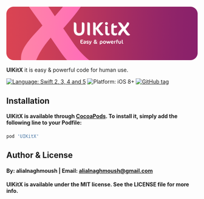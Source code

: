 ![](https://github.com/alialnaghmoush/UIKitX/blob/master/Design/LogoX.png)

**UIKitX** it is easy & powerful code for human use.

[![Language: Swift 2, 3, 4 and 5](https://img.shields.io/badge/Language-swift%205-orange.svg)](https://developer.apple.com/swift)
![Platform: iOS 8+](https://img.shields.io/badge/Platform-iOS%20-blue.svg?style=flat)
[![GitHub tag](https://img.shields.io/badge/Release-v1.0-green.svg?style=flat)]()

## Installation

#### UIKitX is available through [CocoaPods](https://cocoapods.org/pods/UIKitX). To install it, simply add the following line to your Podfile:

```ruby
pod 'UIKitX'
```

## Author & License
#### By: alialnaghmoush | Email: alialnaghmoush@gmail.com
#### UIKitX is available under the MIT license. See the LICENSE file for more info.
